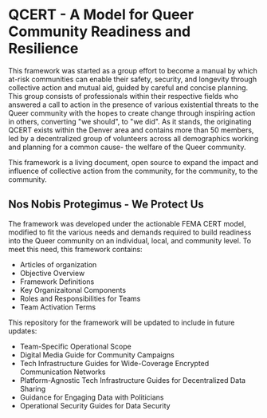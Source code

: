 # QCERT - A Model for Queer Community Readiness and Resilience

This framework was started as a group effort to become a manual by which at-risk communities can enable their safety, security, and longevity through collective action and mutual aid, guided by careful and concise planning. This group consists of professionals within their respective fields who answered a call to action in the presence of various existential threats to the Queer community with the hopes to create change through inspiring action in others, converting "we should", to "we did". As it stands, the originating QCERT exists within the Denver area and contains more than 50 members, led by a decentralized group of volunteers across all demographics working and planning for a common cause- the welfare of the Queer community.

This framework is a living document, open source to expand the impact and influence of collective action from the community, for the community, to the community. 

## Nos Nobis Protegimus - We Protect Us

The framework was developed under the actionable FEMA CERT model, modified to fit the various needs and demands required to build readiness into the Queer community on an individual, local, and community level. To meet this need, this framework contains: 

* Articles of organization
* Objective Overview
* Framework Definitions
* Key Organizaitonal Components
* Roles and Responsibilities for Teams
* Team Activation Terms

This repository for the framework will be updated to include in future updates:

* Team-Specific Operational Scope
* Digital Media Guide for Community Campaigns
* Tech Infrastructure Guides for Wide-Coverage Encrypted Communication Networks
* Platform-Agnostic Tech Infrastructure Guides for Decentralized Data Sharing
* Guidance for Engaging Data with Politicians
* Operational Security Guides for Data Security
